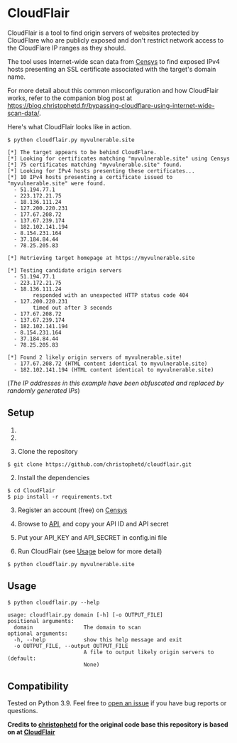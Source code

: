 # CloudFlair

CloudFlair is a tool to find origin servers of websites protected by CloudFlare who are publicly exposed and don't restrict network access to the CloudFlare IP ranges as they should.

The tool uses Internet-wide scan data from [Censys](https://censys.io) to find exposed IPv4 hosts presenting an SSL certificate associated with the target's domain name.

For more detail about this common misconfiguration and how CloudFlair works, refer to the companion blog post at https://blog.christophetd.fr/bypassing-cloudflare-using-internet-wide-scan-data/.

Here's what CloudFlair looks like in action.

```
$ python cloudflair.py myvulnerable.site

[*] The target appears to be behind CloudFlare.
[*] Looking for certificates matching "myvulnerable.site" using Censys
[*] 75 certificates matching "myvulnerable.site" found.
[*] Looking for IPv4 hosts presenting these certificates...
[*] 10 IPv4 hosts presenting a certificate issued to "myvulnerable.site" were found.
  - 51.194.77.1
  - 223.172.21.75
  - 18.136.111.24
  - 127.200.220.231
  - 177.67.208.72
  - 137.67.239.174
  - 182.102.141.194
  - 8.154.231.164
  - 37.184.84.44
  - 78.25.205.83

[*] Retrieving target homepage at https://myvulnerable.site

[*] Testing candidate origin servers
  - 51.194.77.1
  - 223.172.21.75
  - 18.136.111.24
        responded with an unexpected HTTP status code 404
  - 127.200.220.231
        timed out after 3 seconds
  - 177.67.208.72
  - 137.67.239.174
  - 182.102.141.194
  - 8.154.231.164
  - 37.184.84.44
  - 78.25.205.83

[*] Found 2 likely origin servers of myvulnerable.site!
  - 177.67.208.72 (HTML content identical to myvulnerable.site)
  - 182.102.141.194 (HTML content identical to myvulnerable.site)
```

(_The IP addresses in this example have been obfuscated and replaced by randomly generated IPs_)

## Setup

1) 
2) 


1) Clone the repository

```
$ git clone https://github.com/christophetd/cloudflair.git
```

2) Install the dependencies

```
$ cd CloudFlair
$ pip install -r requirements.txt
```
3) Register an account (free) on [Censys](https://censys.io/register)
4) Browse to [API](https://censys.io/account/api), and copy your API ID and API secret
5) Put your API_KEY and API_SECRET in config.ini file

6) Run CloudFlair (see [Usage](#usage) below for more detail)

```
$ python cloudflair.py myvulnerable.site
```

## Usage

```
$ python cloudflair.py --help

usage: cloudflair.py domain [-h] [-o OUTPUT_FILE]
positional arguments:
  domain                The domain to scan
optional arguments:
  -h, --help            show this help message and exit
  -o OUTPUT_FILE, --output OUTPUT_FILE
                        A file to output likely origin servers to (default:
                        None)
```

## Compatibility

Tested on Python 3.9. Feel free to [open an issue](https://github.com/0xRyuk/CloudFlair/issues/new) if you have bug reports or questions.

<b> Credits to <a href="https://github.com/christophetd"> christophetd</a> for the original code base this repository is based on at <a href="https://github.com/christophetd/CloudFlair">CloudFlair</a>